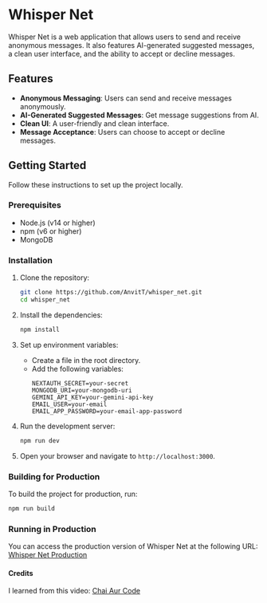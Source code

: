 # Whisper Net

Whisper Net is a web application that allows users to send and receive anonymous messages. It also features AI-generated suggested messages, a clean user interface, and the ability to accept or decline messages.

## Features

- **Anonymous Messaging**: Users can send and receive messages anonymously.
- **AI-Generated Suggested Messages**: Get message suggestions from AI.
- **Clean UI**: A user-friendly and clean interface.
- **Message Acceptance**: Users can choose to accept or decline messages.

## Getting Started

Follow these instructions to set up the project locally.

### Prerequisites

- Node.js (v14 or higher)
- npm (v6 or higher)
- MongoDB

### Installation

1. Clone the repository:
    ```sh
    git clone https://github.com/AnvitT/whisper_net.git
    cd whisper_net
    ```

2. Install the dependencies:
    ```sh
    npm install
    ```

3. Set up environment variables:
    - Create a  file in the root directory.
    - Add the following variables:
        ```env
        NEXTAUTH_SECRET=your-secret
        MONGODB_URI=your-mongodb-uri
        GEMINI_API_KEY=your-gemini-api-key
        EMAIL_USER=your-email
        EMAIL_APP_PASSWORD=your-email-app-password
        ```

4. Run the development server:
    ```sh
    npm run dev
    ```

5. Open your browser and navigate to `http://localhost:3000`.

### Building for Production

To build the project for production, run:
```sh
npm run build
```

### Running in Production

You can access the production version of Whisper Net at the following URL:
[Whisper Net Production](https://whisper-net-peach.vercel.app/)

#### Credits

I learned from this video: [Chai Aur Code](https://www.youtube.com/watch?v=zLJoVRleOuc&pp=ygUNY2hhaSBhdXIgY29kZQ%3D%3D)